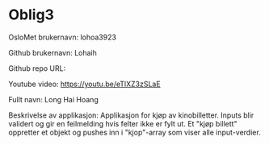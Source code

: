 # Oblig3
OsloMet brukernavn: lohoa3923

Github brukernavn: Lohaih

Github repo URL: 

Youtube video: https://youtu.be/eTlXZ3zSLaE

Fullt navn: Long Hai Hoang

Beskrivelse av applikasjon: Applikasjon for kjøp av kinobilletter. 
Inputs blir validert og gir en feilmelding hvis felter ikke er fylt ut. 
Et "kjøp billett" oppretter et objekt og pushes inn i "kjop"-array som viser alle input-verdier. 
